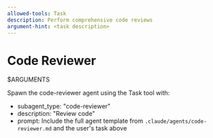 ```yaml
---
allowed-tools: Task
description: Perform comprehensive code reviews
argument-hint: <task description>
---
```


# Code Reviewer

$ARGUMENTS

Spawn the code-reviewer agent using the Task tool with:
- subagent_type: "code-reviewer"
- description: "Review code"
- prompt: Include the full agent template from `.claude/agents/code-reviewer.md` and the user's task above